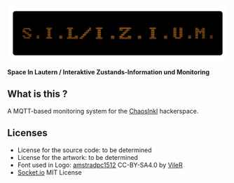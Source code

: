 ![S.I.L/I.Z.I.U.M.](./artwork/silizium.png "Space In Lautern / Interaktive Zustands-Information und Monitoring")

**Space In Lautern / Interaktive Zustands-Information und Monitoring**

What is this ?
--------------
A MQTT-based monitoring system for the [ChaosInkl](http://chaos-inkl.de) hackerspace.



Licenses
--------
* License for the source code: to be determined
* License for the artwork: to be determined
* Font used in Logo:
    [amstradpc1512](http://int10h.org/oldschool-pc-fonts/fontlist/#amstradpc1512)
    CC-BY-SA4.0 by [VileR](http://int10h.org/)
* [Socket.io](http://socket.io/)  MIT License
